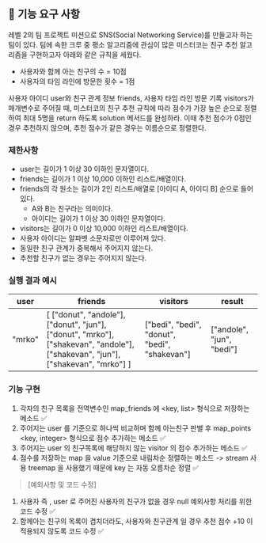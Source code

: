## 🚀 기능 요구 사항

레벨 2의 팀 프로젝트 미션으로 SNS(Social Networking Service)를 만들고자 하는 팀이 있다. 팀에 속한 크루 중 평소 알고리즘에 관심이 많은 미스터코는 친구 추천 알고리즘을 구현하고자 아래와 같은 규칙을 세웠다.

- 사용자와 함께 아는 친구의 수 = 10점 
- 사용자의 타임 라인에 방문한 횟수 = 1점

사용자 아이디 user와 친구 관계 정보 friends, 사용자 타임 라인 방문 기록 visitors가 매개변수로 주어질 때, 미스터코의 친구 추천 규칙에 따라 점수가 가장 높은 순으로 정렬하여 최대 5명을 return 하도록 solution 메서드를 완성하라. 이때 추천 점수가 0점인 경우 추천하지 않으며, 추천 점수가 같은 경우는 이름순으로 정렬한다.

### 제한사항

- user는 길이가 1 이상 30 이하인 문자열이다.
- friends는 길이가 1 이상 10,000 이하인 리스트/배열이다.
- friends의 각 원소는 길이가 2인 리스트/배열로 [아이디 A, 아이디 B] 순으로 들어있다.
  - A와 B는 친구라는 의미이다.
  - 아이디는 길이가 1 이상 30 이하인 문자열이다.
- visitors는 길이가 0 이상 10,000 이하인 리스트/배열이다.
- 사용자 아이디는 알파벳 소문자로만 이루어져 있다.
- 동일한 친구 관계가 중복해서 주어지지 않는다.
- 추천할 친구가 없는 경우는 주어지지 않는다.

### 실행 결과 예시

| user | friends | visitors | result |
| --- | --- | --- | --- |
| "mrko" | [ ["donut", "andole"], ["donut", "jun"], ["donut", "mrko"], ["shakevan", "andole"], ["shakevan", "jun"], ["shakevan", "mrko"] ] | ["bedi", "bedi", "donut", "bedi", "shakevan"] | ["andole", "jun", "bedi"] |

### 기능 구현
1. 각자의 친구 목록을 전역변수인 map_friends 에 <key, list> 형식으로 저장하는 메소드 ✅
2. 주어지는 user 를 기준으로 하나씩 비교하며 함께 아는친구 판별 후 map_points <key, integer> 형식으로 점수 추가하는 메소드 ✅
3. 주어지는 user 의 친구목록에 해당하지 않는 visitor 의 점수 추가하는 메소드 ✅
4. 점수를 저장하는 map 을 value 기준으로 내림차순 정렬하는 메소드 -> stream 사용 treemap 을 사용했기 때문에 key 는 자동 오름차순 정렬 ✅

> [예외사항 및 코드 수정]
1. 사용자 즉 , user 로 주어진 사용자의 친구가 없을 경우 null 예외사항 처리를 위한 코드 수정 ✅
2. 함께아는 친구의 목록이 겹치더라도, 사용자와 친구관계 일 경우 추천 점수 +10 이 적용되지 않도록 코드 수정 ✅
